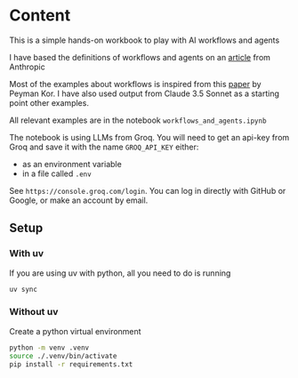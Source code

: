 # Content

This is a simple hands-on workbook to play with AI workflows and agents

I have based the definitions of workflows and agents on an [article](https://www.anthropic.com/research/building-effective-agents) from Anthropic 

Most of the examples about workflows is inspired from this [paper](https://media.licdn.com/dms/document/media/v2/D4D1FAQGI0EiS0GWJXg/feedshare-document-pdf-analyzed/B4DZQ_6TywHYAY-/0/1736239046163?e=1739404800&v=beta&t=LbDOMG3-WhmPp4sw-d8mzu5Rflhkr7N1VZ13wJpyQiA) by Peyman Kor. I have also used output from Claude 3.5 Sonnet as a starting point other examples.

All relevant examples are in the notebook `workflows_and_agents.ipynb`

The notebook is using LLMs from Groq. You will need to get an api-key from Groq and save it with the name `GROQ_API_KEY` either:

- as an environment variable
- in a file called `.env`

See `https://console.groq.com/login`. You can log in directly with GitHub or Google, or make an account by email.


## Setup

### With uv

If you are using uv with python, all you need to do is running

``` bash
uv sync
```

### Without uv

Create a python virtual environment

``` bash
python -m venv .venv
source ./.venv/bin/activate
pip install -r requirements.txt
```
